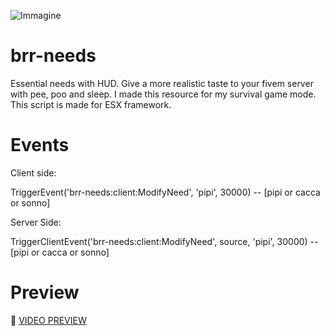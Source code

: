 ![Immagine](https://r2.fivemanage.com/U0ult3ptgFxO6kTpmb6mn/brr-needs.png)

# brr-needs
Essential needs with HUD. Give a more realistic taste to your fivem server with pee, poo and sleep. I made this resource for my survival game mode. This script is made for ESX framework.

# Events

Client side:

TriggerEvent('brr-needs:client:ModifyNeed', 'pipi', 30000) -- [pipi or cacca or sonno]

Server Side:

TriggerClientEvent('brr-needs:client:ModifyNeed', source, 'pipi', 30000) -- [pipi or cacca or sonno]

# Preview

🎥 [VIDEO PREVIEW](https://www.youtube.com/watch?v=uJ1kJWPaXWw)
